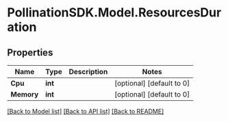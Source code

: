
# PollinationSDK.Model.ResourcesDuration

## Properties

Name | Type | Description | Notes
------------ | ------------- | ------------- | -------------
**Cpu** | **int** |  | [optional] [default to 0]
**Memory** | **int** |  | [optional] [default to 0]

[[Back to Model list]](../README.md#documentation-for-models)
[[Back to API list]](../README.md#documentation-for-api-endpoints)
[[Back to README]](../README.md)

